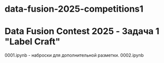 # data-fusion-2025-competitions1
Data Fusion Contest 2025 - Задача 1 "Label Craft"
====================================

0001.ipynb - наброски для дополнительной разметки.
0002.ipynb
